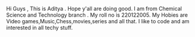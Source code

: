 Hi Guys , This is Aditya . Hope y'all are doing good.
I am from Chemical Science and Technology branch . My roll no is 220122005.
My Hobies are Video games,Music,Chess,movies,series and all that.
I like to code and am interested in all techy stuff.  